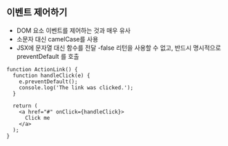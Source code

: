 ## 이벤트 제어하기
- DOM 요소 이벤트를 제어하는 것과 매우 유사
- 소문자 대신 camelCase를 사용
- JSX에 문자열 대신 함수를 전달
-false 리턴을 사용할 수 없고,  반드시 명시적으로 preventDefault 를 호출

```
function ActionLink() {
  function handleClick(e) {
    e.preventDefault();
    console.log('The link was clicked.');
  }

  return (
    <a href="#" onClick={handleClick}>
      Click me
    </a>
  );
}
```
